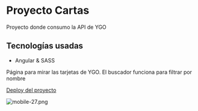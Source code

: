 # Proyecto Cartas

Proyecto donde consumo la API de YGO

## Tecnologías usadas
- Angular & SASS

Página para mirar las tarjetas de YGO. El buscador funciona para filtrar por nombre 

[Deploy del proyecto](https://ygo-angular.app.ardev.tech/)

![mobile-27.png](https://i.postimg.cc/hv430KfY/mobile-27.png)
